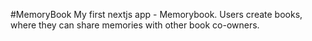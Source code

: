 #MemoryBook
My first nextjs app - Memorybook. Users create books, where they can share memories with other book co-owners.
